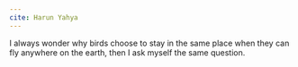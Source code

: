 ```yaml
---
cite: Harun Yahya
---
```


I always wonder why birds choose to stay in the same place when they can fly anywhere on the earth, then I ask myself the same question.
